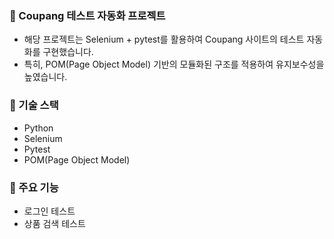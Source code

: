 ### 🚀 Coupang 테스트 자동화 프로젝트  
- 해당 프로젝트는 Selenium + pytest를 활용하여 Coupang 사이트의 테스트 자동화를 구현했습니다. 
- 특히, POM(Page Object Model) 기반의 모듈화된 구조를 적용하여 유지보수성을 높였습니다.  

### 📌 기술 스택  
- Python  
- Selenium  
- Pytest  
- POM(Page Object Model)  

### 📌 주요 기능  
- 로그인 테스트  
- 상품 검색 테스트  
